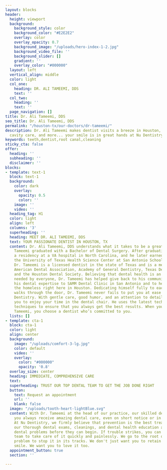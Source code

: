```yaml
---
layout: blocks
header:
  height: viewport
  background:
    background_style: color
    background_color: "#E2E2E2"
    overlay: color
    overlay_opacity: 0.7
    background_image: "/uploads/hero-index-1-2.jpg"
    background_video_file: ''
    background_slider: []
    gradient: ''
    overlay_color: "#000000"
  layout: left
  vertical_align: middle
  color: light
  col_one:
    heading: DR. ALI TAMEEMI, DDS
    text: ''
  col_two:
    heading: ''
    text: ''
  page_navigation: []
title: Dr. Ali Tameemi, DDS
seo_title: Dr. Ali Tameemi, DDS
permalink: "/houston-tx/our-doctors/dr-tameemi/"
description: Dr. Ali Tameemi makes dentist visits a breeze in Houston, TX. Checkups,
  cavity care, and more... your smile is in great hands at Nu Dentistry.
keywords: teeth,dentist,root canal,cleaning
sticky_cta: false
offer:
  heading: ''
  subheading: ''
  disclaimer: ''
blocks:
- template: text-1
  block: text-1
  background:
    color: dark
    overlay:
      opacity: 0.5
      color: ''
    image: ''
    video: ''
  heading_tag: H1
  color: light
  align: left
  columns: '3'
  superheading: ''
  heading: MEET DR. ALI TAMEEMI, DDS
  text: YOUR PASSIONATE DENTIST IN HOUSTON, TX
  content: Dr. Ali Tameemi, DDS understands what it takes to be a great dentist. Dr.
    Tameemi graduated with a Bachelor of Dental Surgery. After graduation, he did
    a residency at a VA hospital in North Carolina, and he later earned his DDS from
    the University of Texas Health Science Center at San Antonio School of Dentistry.
    Dr. Tameemi is a licensed dentist in the state of Texas and is a member of the
    American Dental Association, Academy of General Dentistry, Texas Dental Association,
    and the Houston Dental Society. Believing that dental health is an important service
    needed by everyone, Dr. Tameemi has helped give back to his communities by volunteering
    his dental expertise to SAMM Dental Clinic in San Antonio and to healthcare for
    the homeless right here in Houston. Dedicating himself fully to each person who
    walks through the door, Dr. Tameemi never fails to put you at ease here at Nu
    Dentistry. With gentle care, good humor, and an attention to detail, he wants
    you to enjoy your time in the dental chair. He uses the latest technologies and
    techniques to ensure that you always get the best results. When you choose Dr.
    Tameemi, you choose a dentist who’s committed to you.
  lists: []
- template: cta-1
  block: cta-1
  color: light
  align: center
  background:
    image: "/uploads/comfort-3-lg.jpg"
    color: default
    video: ''
    overlay:
      color: "#000000"
      opacity: '0.8'
  overlay_size: center
  heading: IMMEDIATE, COMPREHENSIVE CARE
  text: 
  superheading: TRUST OUR TOP DENTAL TEAM TO GET THE JOB DONE RIGHT
  button:
    text: Request an appointment
    url: ''
    blank: false
  image: "/uploads/tooth-heart-lightBlue.svg"
  content: With Dr. Tameemi at the head of our practice, our skilled dentists ensure
    you always receive amazing dental care, even on short notice or in a dental emergency.
    At Nu Dentistry, we firmly believe that prevention is the best treatment, and
    our thorough dental exams, cleanings, and dental health education aim to stop
    dental problems before they can begin. If trouble strikes, you can count on our
    team to take care of it quickly and painlessly. We go to the root of your dental
    problem to stop it in its tracks. We don't just want you to retain your healthy
    smile. We want you to love it too.
  appointment_button: true
  section: ''

---
```

